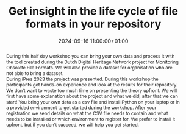 ---
abstract: 'During this half day workshop you can bring your own data and process it
  with the tool created during the Dutch Digital Heritage Network project for Monitoring
  Obsolete File Formats. We will also provide a dataset for organisation who are not
  able to bring a dataset.


  During iPres 2023 the project was presented. During this workshop the participants
  get hands-on experience and look at the results for their repository.


  We don’t want to waste too much time on presenting the theory upfront. We will first
  have some explanation about the project and what we did, after that we can start!
  You bring your own data as a csv file and install Python on your laptop or in a
  provided environment to get started during the workshop. After your registration
  we send details on what the CSV file needs to contain and what needs to be installed
  or which environment to register for. We prefer to install it upfront, but if you
  don’t succeed, we will help you get started.'
creators:
- Lotte Wijsman
- Rein van ‘t Veer
- Sam Alloing
- Valentijn Gilissen
date: 2024-09-16 11:00:00+01:00
document_url: https://zenodo.org/records/13890921
grand_parent: iPRES
institutions: []
keywords:
- information technology for dp
- from document to data
landing_page_url: ''
language: eng
layout: publication
license: Creative Commons Attribution Share-Alike 4.0 (CC-BY-SA-4.0)
notes_url: ''
parent: iPRES 2024
publication_type: workshop
size: null
slides_url: https://zenodo.org/records/13890921
source_name: iPRES
stream_url: ''
title: Get insight in the life cycle of file formats in your repository
year: 2024
---